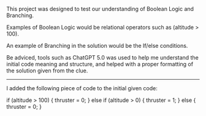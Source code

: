 This project was designed to test our understanding of Boolean Logic and Branching. 

Examples of Boolean Logic would be relational operators such as (altitude > 100). 

An example of Branching in the solution would be the If/else conditions. 

Be adviced, tools such as ChatGPT 5.0 was used to help me understand the initial code meaning and structure, and helped with a proper formatting of the solution given from the clue. 
____________________________________________________________________________________________

I added the following piece of code to the initial given code:

if (altitude > 100)
    {
        thruster = 0;
    }
    else if (altitude > 0)
    {
        thruster = 1;
    }
    else
    {
        thruster = 0;
    }
